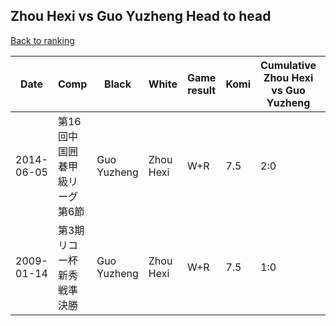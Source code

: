 ## Zhou Hexi vs Guo Yuzheng Head to head

[Back to ranking](../../index.md)




| **Date** | **Comp** | **Black** | **White** | **Game result** | **Komi** | **Cumulative Zhou Hexi vs Guo Yuzheng** | **Zhou Hexi streak** | **Guo Yuzheng streak** | 
| --- | --- | --- | --- | --- | --- | --- | --- | --- |
| 2014-06-05 | 第16回中国囲碁甲級リーグ第6節 | Guo Yuzheng | Zhou Hexi | W+R | 7.5 | 2:0 | 2 | 0 | 
| 2009-01-14 | 第3期リコー杯新秀戦準決勝 | Guo Yuzheng | Zhou Hexi | W+R | 7.5 | 1:0 | 1 | 0 |




